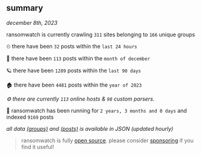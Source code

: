 
## summary
_december 8th, 2023_

ransomwatch is currently crawling `311` sites belonging to `166` unique groups

⏲ there have been `32` posts within the `last 24 hours`

🦈 there have been `113` posts within the `month of december`

🪐 there have been `1289` posts within the `last 90 days`

🏚 there have been `4481` posts within the `year of 2023`

_⚙️ there are currently `113` online hosts & `98` custom parsers._

🦕 ransomwatch has been running for `2 years, 3 months and 0 days` and indexed `9169` posts

_all data  [(groups)](http://ransomwhat.telemetry.ltd/groups) and [(posts)](http://ransomwhat.telemetry.ltd/posts) is available in JSON (updated hourly)_

> ransomwatch is fully [open source](https://github.com/joshhighet/ransomwatch#ransomwatch--). please consider [sponsoring](https://github.com/sponsors/joshhighet) if you find it useful!
